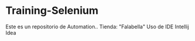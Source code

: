 # Training-Selenium
Este es un repositorio de Automation.. Tienda: "Falabella"
Uso de IDE Intellij Idea
